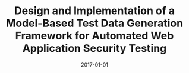 ---
abstract: ''
authors:
- Klaus Falb
date: '2017-01-01'
featured: false
links:
- name: Publik
  url: https://publik.tuwien.ac.at/showentry.php?ID=267519&lang=2
publication_types:
- '7'
publishDate: '2017-01-01'
title: Design and Implementation of a Model-Based Test Data Generation Framework for
  Automated Web Application Security Testing
url_pdf: ''
---